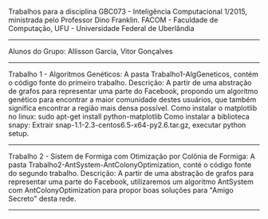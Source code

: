 Trabalhos para a disciplina GBC073 - Inteligência Computacional 1/2015, ministrada pelo Professor Dino Franklin.
FACOM - Faculdade de Computação, UFU - Universidade Federal de Uberlândia
____________________________________________________
Alunos do Grupo:
Allisson Garcia, Vitor Gonçalves
____________________________________________________
Trabalho 1 - Algoritmos Genéticos:
A pasta Trabalho1-AlgGeneticos, contém o código fonte do primeiro trabalho. 
Descrição: A partir de uma abstração de grafos para representar uma parte do Facebook, propondo um algoritmo genético para encontrar a maior comunidade destes usuários, que também significa encontrar a região mais densa possível.
Como instalar o matplotlib no linux: sudo apt-get install python-matplotlib
Como instalar a biblioteca snapy: Extrair snap-1.1-2.3-centos6.5-x64-py2.6.tar.gz, executar python setup.
____________________________________________________
Trabalho 2 - Sistem de Formiga com Otimização por Colônia de Formiga:
A pasta Trabalho2-AntSystem-AntColonyOptimization, conté o código fonte do segundo trabalho.
Descrição: A partir de uma abstração de grafos para representar uma parte do Facebook, utilizaremos um algoritmo AntSystem com AntColonyOptimization para propor boas soluções para "Amigo Secreto" desta rede.
 ____________________________________________________

 
